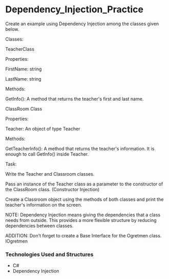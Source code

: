 # Dependency_Injection_Practice


Create an example using Dependency Injection among the classes given below.

Classes:

TeacherClass

Properties:

FirstName: string

LastName: string

Methods:

GetInfo(): A method that returns the teacher's first and last name.

ClassRoom Class

Properties:

Teacher: An object of type Teacher

Methods:

GetTeacherInfo(): A method that returns the teacher's information. It is enough to call GetInfo() inside Teacher.

Task:

Write the Teacher and Classroom classes.

Pass an instance of the Teacher class as a parameter to the constructor of the ClassRoom class. (Constructor Injection)

Create a Classroom object using the methods of both classes and print the teacher's information on the screen.

NOTE: Dependency Injection means giving the dependencies that a class needs from outside. This provides a more flexible structure by reducing dependencies between classes.

ADDITION: Don't forget to create a Base Interface for the Ogretmen class. IOgretmen

### Technologies Used and Structures 
- C#
- Dependency Injection
